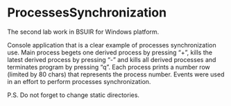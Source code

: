# ProcessesSynchronization
The second lab work in BSUIR for Windows platform.

Console application that is a clear example of processes synchronization use.
Main process begets one derived process by pressing “+”,
kills the latest derived process by pressing “-”
and kills all derived processes and terminates program by pressing “q”.
Each process prints a number row (limited by 80 chars) that represents the process number.
Events were used in an effort to perform processes synchronization.

P.S. Do not forget to change static directories.
